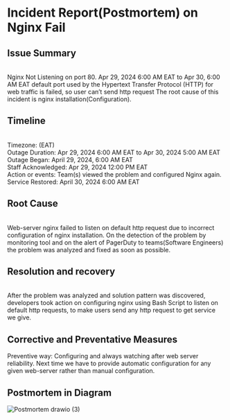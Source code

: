 # Incident Report(Postmortem) on Nginx Fail

<h2><b>Issue Summary</b></h2><br>
Nginx Not Listening on port 80.
Apr 29, 2024 6:00 AM EAT to Apr 30, 6:00 AM EAT
default port used by the Hypertext Transfer Protocol (HTTP) for web traffic is failed, so user can’t send http request
The root cause of this incident is nginx installation(Configuration).
<h2><b>Timeline</b></h2><br>
Timezone: (EAT) <br>
Outage Duration: Apr 29, 2024 6:00 AM EAT to Apr 30, 2024 5:00 AM EAT <br>
Outage Began: April 29, 2024, 6:00 AM EAT <br>
Staff Acknowledged: Apr 29, 2024 12:00 PM EAT <br>
Action or events: Team(s) viewed the problem and configured Nginx again. <br>
Service Restored: April 30, 2024 6:00 AM EAT <br>
<h2><b>Root Cause</b></h2><br>
Web-server nginx failed to listen on default http request due to incorrect configuration of nginx installation.
On the detection of the problem by monitoring tool and on the alert of PagerDuty to teams(Software Engineers) the problem was analyzed and fixed as soon as possible.
<h2><b>Resolution and recovery</b></h2><br>
After the problem was analyzed and solution pattern was discovered, developers took action on configuring nginx using Bash Script to listen on default http requests, to make users send any http request to get service we give.
<h2><b>Corrective and Preventative Measures</b></h2>
Preventive way: Configuring and always watching after web server reliability.
Next time we have to provide automatic configuration for any given web-server rather than manual configuration.

## Postmortem in Diagram

![Postmortem drawio (3)](https://github.com/firacil/alx-system_engineering-devops/assets/84915133/69f9ec61-66a6-4205-98a8-5baf9f1287e7)


